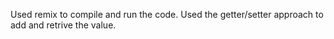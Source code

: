 Used remix to compile and run the code.
Used the getter/setter approach to add and retrive the value.
